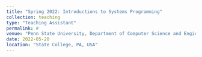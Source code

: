 ```yaml
---
title: "Spring 2022: Introductions to Systems Programming"
collection: teaching
type: "Teaching Assistant"
permalink: #
venue: "Penn State University, Department of Computer Science and Engineering"
date: 2022-05-20
location: "State College, PA, USA"
---
```

